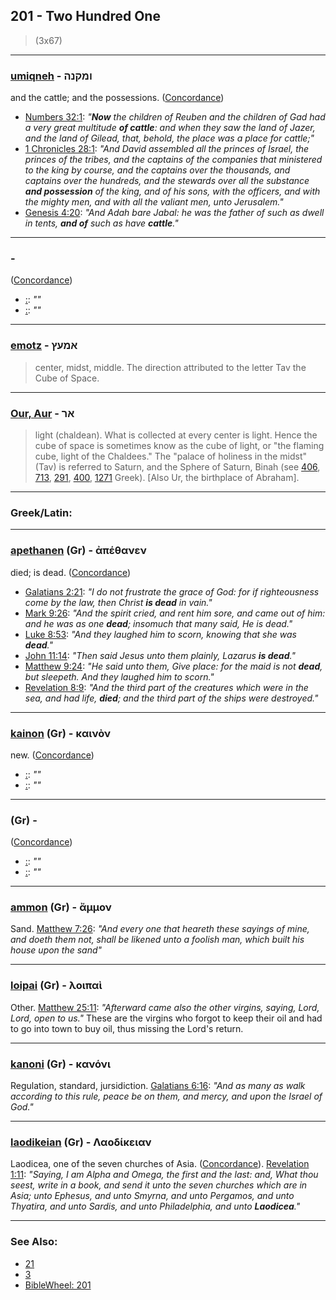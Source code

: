 ## 201 - Two Hundred One
> (3x67)

---

### [umiqneh](/keys/VMQNH) - ומקנה
and the cattle; and the possessions. ([Concordance](https://biblehub.com/hebrew/umikneh_4735.htm))

- [Numbers 32:1](https://biblehub.com/numbers/32-1.htm): *"**Now** the children of Reuben and the children of Gad had a very great multitude **of cattle**: and when they saw the land of Jazer, and the land of Gilead, that, behold, the place was a place for cattle;"*
- [1 Chronicles 28:1](https://biblehub.com/1_chronicles/28-1.htm): *"And David assembled all the princes of Israel, the princes of the tribes, and the captains of the companies that ministered to the king by course, and the captains over the thousands, and captains over the hundreds, and the stewards over all the substance **and possession** of the king, and of his sons, with the officers, and with the mighty men, and with all the valiant men, unto Jerusalem."*
- [Genesis 4:20](https://biblehub.com/genesis/4-20.htm): *"And Adah bare Jabal: he was the father of such as dwell in tents, **and of** such as have **cattle**."*

---

### [](/keys/) - 
([Concordance]())

- [ :](https://biblehub.com//-.htm): *""*
- [ :](https://biblehub.com//-.htm): *""*

---

### [emotz](/keys/AMOTz) - אמעץ
> center, midst, middle. The direction attributed to the letter Tav the Cube of Space.

---

### [Our, Aur](/keys/AR) - אר
> light (chaldean). What is collected at every center is light. Hence the cube of space is sometimes know as the cube of light, or "the flaming cube, light of the Chaldees." The "palace of holiness in the midst" (Tav) is referred to Saturn, and the Sphere of Saturn, Binah (see [406](406), [713](713), [291](291), [400](400), [1271](1271) Greek). [Also Ur, the birthplace of Abraham].

---

### Greek/Latin:

---

### [apethanen](/greek?word=apethanen) (Gr) - ἀπέθανεν
died; is dead. ([Concordance](https://biblehub.com/greek/apethanen_599.htm))

- [Galatians 2:21](https://biblehub.com/galatians/2-21.htm): *"I do not frustrate the grace of God: for if righteousness come by the law, then Christ **is dead** in vain."*
- [Mark 9:26](https://biblehub.com/mark/9-26.htm): *"And the spirit cried, and rent him sore, and came out of him: and he was as one **dead**; insomuch that many said, He is dead."*
- [Luke 8:53](https://biblehub.com/luke/8-53.htm): *"And they laughed him to scorn, knowing that she was **dead**."*
- [John 11:14](https://biblehub.com/john/11-14.htm): *"Then said Jesus unto them plainly, Lazarus **is dead**."*
- [Matthew 9:24](https://biblehub.com/matthew/9-24.htm): *"He said unto them, Give place: for the maid is not **dead**, but sleepeth. And they laughed him to scorn."*
- [Revelation 8:9](https://biblehub.com/revelation/8-9.htm): *"And the third part of the creatures which were in the sea, and had life, **died**; and the third part of the ships were destroyed."*

---

### [kainon](/greek?word=kainon) (Gr) - καινὸν
new. ([Concordance]())

- [ :](https://biblehub.com//-.htm): *""*
- [ :](https://biblehub.com//-.htm): *""*

---

### [](/greek?word=) (Gr) - 
([Concordance]())

- [ :](https://biblehub.com//-.htm): *""*
- [ :](https://biblehub.com//-.htm): *""*

---

### [ammon](/greek?word=ammon) (Gr) - ἄμμον
Sand. [Matthew 7:26](http://biblehub.com/matthew/7-26.htm): *"And every one that heareth these sayings of mine, and doeth them not, shall be likened unto a foolish man, which built his house upon the sand"*

---

### [loipai](/greek?word=loipai) (Gr) - λοιπαὶ
Other. [Matthew 25:11](https://biblehub.com/matthew/25-11.htm): *"Afterward came also the other virgins, saying, Lord, Lord, open to us."* These are the virgins who forgot to keep their oil and had to go into town to buy oil, thus missing the Lord's return.

---

### [kanoni](/greek?word=kanoni) (Gr) - κανόνι
Regulation, standard, jursidiction. [Galatians 6:16](https://biblehub.com/galatians/6-16.htm): *"And as many as walk according to this rule, peace be on them, and mercy, and upon the Israel of God."*

---

### [laodikeian](/greek?word=laodikeian) (Gr) - Λαοδίκειαν
Laodicea, one of the seven churches of Asia. ([Concordance](https://biblehub.com/greek/2993.htm)). [Revelation 1:11](https://biblehub.com/revelation/1-11.htm): *"Saying, I am Alpha and Omega, the first and the last: and, What thou seest, write in a book, and send it unto the seven churches which are in Asia; unto Ephesus, and unto Smyrna, and unto Pergamos, and unto Thyatira, and unto Sardis, and unto Philadelphia, and unto **Laodicea**."*

---

### See Also:

- [21](21)
- [3](3)
- [BibleWheel: 201](https://www.biblewheel.com/GR/GR_Database.php?Gem_Number=201)
